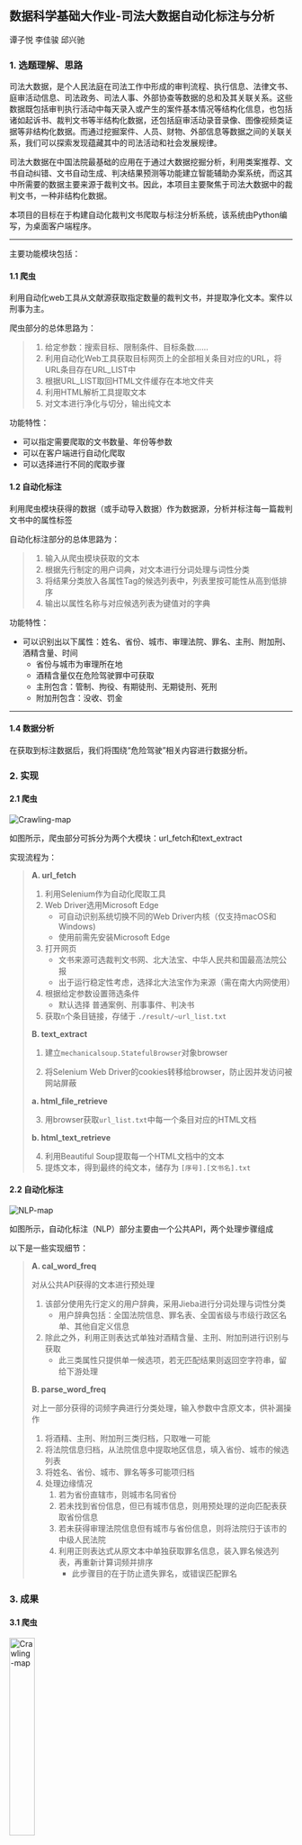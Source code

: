 ## 数据科学基础大作业-司法大数据自动化标注与分析

谭子悦 李佳骏 邱兴驰

### 1. 选题理解、思路

司法大数据，是个人民法庭在司法工作中形成的审判流程、执行信息、法律文书、庭审活动信息、司法政务、司法人事、外部协查等数据的总和及其关联关系。这些数据既包括审判执行活动中每天录入或产生的案件基本情况等结构化信息，也包括诸如起诉书、裁判文书等半结构化数据，还包括庭审活动录音录像、图像视频类证据等非结构化数据。而通过挖掘案件、人员、财物、外部信息等数据之间的关联关系，我们可以探索发现蕴藏其中的司法活动和社会发展规律。

司法大数据在中国法院最基础的应用在于通过大数据挖掘分析，利用类案推荐、文书自动纠错、文书自动生成、判决结果预测等功能建立智能辅助办案系统，而这其中所需要的数据主要来源于裁判文书。因此，本项目主要聚焦于司法大数据中的裁判文书，一种非结构化数据。

本项目的目标在于构建自动化裁判文书爬取与标注分析系统，该系统由Python编写，为桌面客户端程序。

------

主要功能模块包括：

#### 1.1 爬虫

利用自动化web工具从文献源获取指定数量的裁判文书，并提取净化文本。案件以刑事为主。

爬虫部分的总体思路为：

> 1. 给定参数：搜索目标、限制条件、目标条数……
> 2. 利用自动化Web工具获取目标网页上的全部相关条目对应的URL，将URL条目存在URL_LIST中
> 3. 根据URL_LIST取回HTML文件缓存在本地文件夹
> 4. 利用HTML解析工具提取文本
> 5. 对文本进行净化与切分，输出纯文本

功能特性：

- 可以指定需要爬取的文书数量、年份等参数
- 可以在客户端进行自动化爬取
- 可以选择进行不同的爬取步骤

#### 1.2 自动化标注

利用爬虫模块获得的数据（或手动导入数据）作为数据源，分析并标注每一篇裁判文书中的属性标签

自动化标注部分的总体思路为：

> 1. 输入从爬虫模块获取的文本
> 2. 根据先行制定的用户词典，对文本进行分词处理与词性分类
> 3. 将结果分类放入各属性Tag的候选列表中，列表里按可能性从高到低排序
> 4. 输出以属性名称与对应候选列表为键值对的字典

功能特性：

- 可以识别出以下属性：姓名、省份、城市、审理法院、罪名、主刑、附加刑、酒精含量、时间
  - 省份与城市为审理所在地
  - 酒精含量仅在危险驾驶罪中可获取
  - 主刑包含：管制、拘役、有期徒刑、无期徒刑、死刑
  - 附加刑包含：没收、罚金

---

#### 1.4 数据分析

在获取到标注数据后，我们将围绕“危险驾驶”相关内容进行数据分析。


### 2. 实现

#### 2.1 爬虫

<img src="./docsets.assets/Crawling-map.png" alt="Crawling-map"/>

如图所示，爬虫部分可拆分为两个大模块：url_fetch和text_extract

实现流程为：

> **A. url_fetch**
>
> 1. 利用Selenium作为自动化爬取工具
> 2. Web Driver选用Microsoft Edge
>    - 可自动识别系统切换不同的Web Driver内核（仅支持macOS和Windows)
>    - 使用前需先安装Microsoft Edge
> 3. 打开网页
>    - 文书来源可选裁判文书网、北大法宝、中华人民共和国最高法院公报
>    - 出于运行稳定性考虑，选择北大法宝作为来源（需在南大内网使用）
> 4. 根据给定参数设置筛选条件
>    - 默认选择 普通案例、刑事事件、判决书
> 5. 获取`n`个条目链接，存储于 `./result/~url_list.txt`
>
> **B. text_extract**
>
> 1. 建立`mechanicalsoup.StatefulBrowser`对象browser
>
> 2. 将Selenium Web Driver的cookies转移给browser，防止因并发访问被网站屏蔽
>
> **a. html_file_retrieve**
>
> 3. 用browser获取`url_list.txt`中每一个条目对应的HTML文档
>
> **b. html_text_retrieve**
>
> 4. 利用Beautiful Soup提取每一个HTML文档中的文本
> 5. 提炼文本，得到最终的纯文本，储存为 `[序号].[文书名].txt`



#### 2.2 自动化标注

<img src="docsets.assets/NLP-map.png"   alt="NLP-map"/> 

如图所示，自动化标注（NLP）部分主要由一个公共API，两个处理步骤组成

以下是一些实现细节：

> **A. cal_word_freq**
>
> 对从公共API获得的文本进行预处理
>
> 1. 该部分使用先行定义的用户辞典，采用Jieba进行分词处理与词性分类
>    - 用户辞典包括：全国法院信息、罪名表、全国省级与市级行政区名单、其他自定义信息
> 2. 除此之外，利用正则表达式单独对酒精含量、主刑、附加刑进行识别与获取
>    - 此三类属性只提供单一候选项，若无匹配结果则返回空字符串，留给下游处理
>
> **B. parse_word_freq**
>
> 对上一部分获得的词频字典进行分类处理，输入参数中含原文本，供补漏操作
>
> 1. 将酒精、主刑、附加刑三类归档，只取唯一可能
> 2. 将法院信息归档，从法院信息中提取地区信息，填入省份、城市的候选列表
> 3. 将姓名、省份、城市、罪名等多可能项归档
> 4. 处理边缘情况
>    1. 若为省份直辖市，则城市名同省份
>    2. 若未找到省份信息，但已有城市信息，则用预处理的逆向匹配表获取省份信息
>    3. 若未获得审理法院信息但有城市与省份信息，则将法院归于该市的中级人民法院
>    4. 利用正则表达式从原文本中单独获取罪名信息，装入罪名候选列表，再重新计算词频并排序
>       - 此步骤目的在于防止遗失罪名，或错误匹配罪名

### 3. 成果

#### 3.1 爬虫

<img src="./docsets.assets/panel1.png" alt="Crawling-map" width="30%" />

爬虫界面可选择文献来源，设置爬取选项与爬取参数，下设文本框及时显示运行日志。

- 可以一次性自动化爬取2000份文书
  - 每200份需要手动输入一次验证码
  - 由于网站限制，多于2000份的部分无法显示
- 每一步骤都会及时保存爬取结果，因此意外退出程序不会导致已有数据全部丢失

#### 3.2 自动化标注

<img src="./docsets.assets/panel2.png" alt="Crawling-map" width="50%" />

标注界面可分为两个功能页面，左侧为文书原文显示，右侧为对应属性标签选项，自动化标注引擎会先行勾选可能性最大的属性标签。

- 可以精准识别姓名、省份、城市、审理法院、罪名、主刑、附加刑、酒精含量、时间等信息
  - 正常情况下每份都应有姓名、省份、城市、审理法院、罪名、时间信息
  - 根据不同案件可识别出相应的主刑、附加刑，若为危险驾驶事件还可提取出酒精含量
  - 对于涉案人数不止一人，或罪名不止一项的案件无法准确识别
- 出于运行效率考虑，左侧文字窗口只截取前2000字
- 可以选择“保存，下一份”或“下一份”（不保存）
- 选择“自动标注”后可自动处理全部文件，该过程不会调用gui渲染，因此速度快于普通处理

#### 3.3 数据分析

